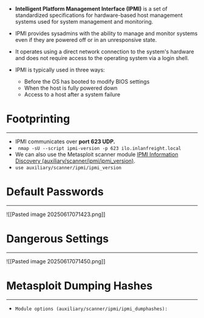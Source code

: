 - **Intelligent Platform Management Interface (IPMI)** is a set of standardized specifications for hardware-based host management systems used for system management and monitoring. 
- IPMI provides sysadmins with the ability to manage and monitor systems even if they are powered off or in an unresponsive state. 
- It operates using a direct network connection to the system's hardware and does not require access to the operating system via a login shell. 
- IPMI is typically used in three ways:

	- Before the OS has booted to modify BIOS settings
	- When the host is fully powered down
	- Access to a host after a system failure

# Footprinting
---
- IPMI communicates over **port 623 UDP.**
- ` nmap -sU --script ipmi-version -p 623 ilo.inlanfreight.local`
- We can also use the Metasploit scanner module [IPMI Information Discovery (auxiliary/scanner/ipmi/ipmi_version)](https://www.rapid7.com/db/modules/auxiliary/scanner/ipmi/ipmi_version/).
- ` use auxiliary/scanner/ipmi/ipmi_version `

# Default Passwords
---
![[Pasted image 20250617071423.png]]


# Dangerous Settings
---
![[Pasted image 20250617071450.png]]

# Metasploit Dumping Hashes
---
- `Module options (auxiliary/scanner/ipmi/ipmi_dumphashes):`
